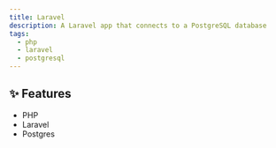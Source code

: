 ```yaml
---
title: Laravel
description: A Laravel app that connects to a PostgreSQL database
tags:
  - php
  - laravel
  - postgresql
---
```


## ✨ Features

- PHP
- Laravel
- Postgres
  
 
 
